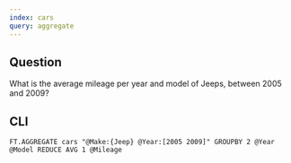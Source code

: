 ```yaml
---
index: cars
query: aggregate
---
```


## Question

What is the average mileage per year and model of Jeeps, between 2005 and 2009?

## CLI

```
FT.AGGREGATE cars "@Make:{Jeep} @Year:[2005 2009]" GROUPBY 2 @Year @Model REDUCE AVG 1 @Mileage
```
